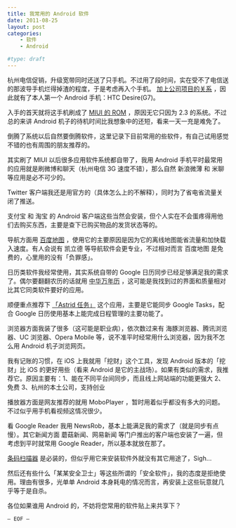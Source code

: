 ```yaml
---
title: 我常用的 Android 软件
date: 2011-08-25
layout: post
categories:
    - 软件
    - Android

#type: draft
---
```


杭州电信促销，升级宽带同时还送了只手机。不过用了段时间，实在受不了电信送的那波导手机烂得掉渣的程度，于是考虑再入个手机。 [加上公司项目的关系](http://drugs.dxy.cn/android.htm) ，因此就有了本人第一个 Android 手机：HTC Desire(G7)。

入手的首天就将这手机刷成了  [MIUI 的 ROM](http://www.miui.com/) ，原因无它只因为 2.3 的系统。不过总的来讲 Android 机子的待机时间比我想象中的还短，看来一天一充是难免了。

倒腾了系统以后自然要倒腾软件，这里记录下目前常用的些软件，有自己试用感觉不错的也有周围的朋友推荐的。

其实刷了 MIUI 以后很多应用软件系统都自带了，我用 Android 手机平时最常用的应用就是刷微博和聊天（杭州电信 3G 速度不错），那么自然 新浪微薄 和 米聊 等应用是必不可少的。

Twitter 客户端我还是用官方的（具体怎么上的不解释），同时为了省电省流量关闭了推送。

支付宝 和 淘宝 的 Android 客户端这些当然会安装，但个人实在不会蛋疼得用他们去购买东西，主要是查下已购买物品的发货状态等的。

导航方面用  [百度地图](http://ishouji.baidu.com/map/) ，使用它的主要原因是因为它的离线地图能省流量和加快载入速度。有人会说有 凯立德 等导航软件会更专业，不过相对而言 百度地图 是免费的，心里用的没有「负罪感」。

日历类软件我经常使用，其实系统自带的 Google 日历同步已经足够满足我的需求了。偶尔要翻翻农历的话就用  [中华万年历](http://www.etouch.cn/?product=chinese_traditional_calendar) ，这可能是我找到过的界面和质量相对比其它同类软件要好的应用。

顺便重点推荐下  [「Astrid 任务」](https://market.android.com/details?id=com.timsu.astrid&hl=en) 这个应用，主要是它能同步 Google Tasks，配合 Google 日历使用基本上能完成日程管理的主要功能了。

浏览器方面我装了很多（这可能是职业病），依次数过来有 海豚浏览器、腾讯浏览器、UC 浏览器、Opera Mobile 等，说不准平时经常用什么浏览器，因为我不怎么用 Android 机子浏览网页。

我有记账的习惯，在 iOS 上我就用「挖财」这个工具，发现 Android 版本的「挖财」比 iOS 的更好用些（看来 Android 是它的主战场）。如果有类似的需求，我推荐它。原因主要有：1、能在不同平台间同步，而且线上网站端的功能更强大 2、免费 3、杭州的本土公司，支持创业

播放器方面是网友推荐的就用 MoboPlayer ，暂时用着似乎都没有多大的问题。不过似乎用手机看视频这情况很少。

看 Google Reader 我用 NewsRob，基本上能满足我的需求了（就是同步有点慢）。其它新闻方面 蘑菇新闻、网易新闻 等门户推出的客户端也安装了一遍，但考虑到平时就常用 Google Reader，所以基本就放在那了。

 [条码扫描器](http://android.d.cn/software/326.html)  是必装的，但似乎用它来安装软件外就没有其它用途了，Sigh…

然后还有些什么「某某安全卫士」等这些所谓的「安全软件」，我的态度是拒绝使用。理由有很多，光单单 Android 本身耗电的情况而言，再安装上这些玩意就几乎等于是自杀。

各位如果谁用 Android 的，不妨将您常用的软件贴上来共享下？

`— EOF —`
